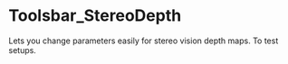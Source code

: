 # Toolsbar_StereoDepth
Lets you change parameters easily for stereo vision depth maps. To test setups.
